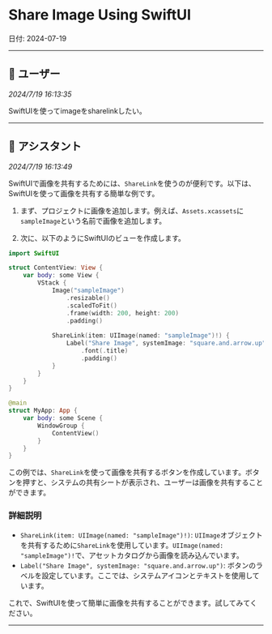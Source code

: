 # Share Image Using SwiftUI

日付: 2024-07-19

---

## 👤 ユーザー
*2024/7/19 16:13:35*

SwiftUIを使ってimageをsharelinkしたい。

---

## 🤖 アシスタント
*2024/7/19 16:13:49*

SwiftUIで画像を共有するためには、`ShareLink`を使うのが便利です。以下は、SwiftUIを使って画像を共有する簡単な例です。

1. まず、プロジェクトに画像を追加します。例えば、`Assets.xcassets`に`sampleImage`という名前で画像を追加します。

2. 次に、以下のようにSwiftUIのビューを作成します。

```swift
import SwiftUI

struct ContentView: View {
    var body: some View {
        VStack {
            Image("sampleImage")
                .resizable()
                .scaledToFit()
                .frame(width: 200, height: 200)
                .padding()
            
            ShareLink(item: UIImage(named: "sampleImage")!) {
                Label("Share Image", systemImage: "square.and.arrow.up")
                    .font(.title)
                    .padding()
            }
        }
    }
}

@main
struct MyApp: App {
    var body: some Scene {
        WindowGroup {
            ContentView()
        }
    }
}
```

この例では、`ShareLink`を使って画像を共有するボタンを作成しています。ボタンを押すと、システムの共有シートが表示され、ユーザーは画像を共有することができます。

### 詳細説明

- `ShareLink(item: UIImage(named: "sampleImage")!)`: `UIImage`オブジェクトを共有するために`ShareLink`を使用しています。`UIImage(named: "sampleImage")!`で、アセットカタログから画像を読み込んでいます。
- `Label("Share Image", systemImage: "square.and.arrow.up")`: ボタンのラベルを設定しています。ここでは、システムアイコンとテキストを使用しています。

これで、SwiftUIを使って簡単に画像を共有することができます。試してみてください。

---
